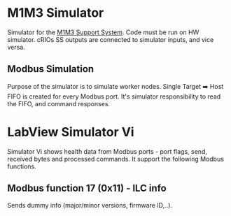 # M1M3 Simulator

Simulator for the [M1M3 Support
System](https://github.com/lsst-ts/ts_m1m3support). Code must be run on HW
simulator. cRIOs SS outputs are connected to simulator inputs, and vice versa.

## Modbus Simulation

Purpose of the simulator is to simulate worker nodes. Single
Target :arrow_right: Host FIFO is created for every Modbus port. It's simulator
responsibility to read the FIFO, and command responses.

# LabView Simulator Vi

Simulator Vi shows health data from Modbus ports - port flags, send, received
bytes and processed commands. It support the following Modbus functions.

## Modbus function 17 (0x11) - ILC info

Sends dummy info (major/minor versions, firmware ID,..).
